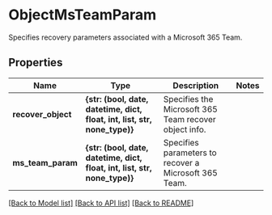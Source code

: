 # ObjectMsTeamParam

Specifies recovery parameters associated with a Microsoft 365 Team.

## Properties
Name | Type | Description | Notes
------------ | ------------- | ------------- | -------------
**recover_object** | **{str: (bool, date, datetime, dict, float, int, list, str, none_type)}** | Specifies the Microsoft 365 Team recover object info. | 
**ms_team_param** | **{str: (bool, date, datetime, dict, float, int, list, str, none_type)}** | Specifies parameters to recover a Microsoft 365 Team. | 

[[Back to Model list]](../README.md#documentation-for-models) [[Back to API list]](../README.md#documentation-for-api-endpoints) [[Back to README]](../README.md)


